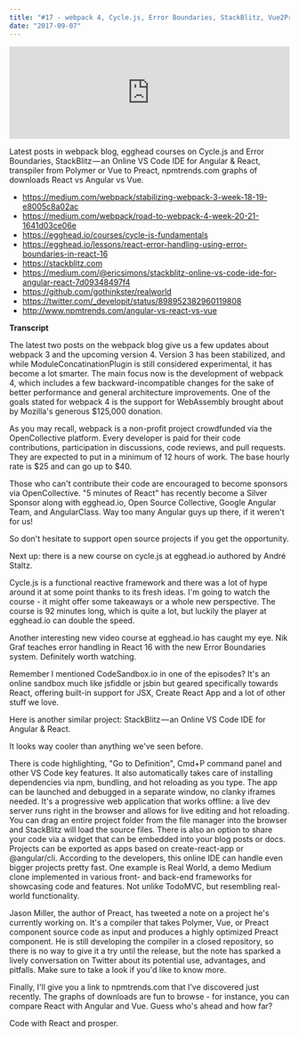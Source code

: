 ```yaml
---
title: "#17 - webpack 4, Cycle.js, Error Boundaries, StackBlitz, Vue2Preact, npmtrends.com"
date: "2017-09-07"
---
```


<iframe width="100%" height="166" scrolling="no" frameborder="no" src="https://w.soundcloud.com/player/?url=https%3A//api.soundcloud.com/tracks/341348845&amp;color=%23ff5500&amp;auto_play=false&amp;hide_related=false&amp;show_comments=true&amp;show_user=true&amp;show_reposts=false"></iframe>

Latest posts in webpack blog, egghead courses on Cycle.js and Error Boundaries, StackBlitz — an Online VS Code IDE for Angular & React, transpiler from Polymer or Vue to Preact, npmtrends.com graphs of downloads React vs Angular vs Vue.

- https://medium.com/webpack/stabilizing-webpack-3-week-18-19-e8005c8a02ac
- https://medium.com/webpack/road-to-webpack-4-week-20-21-1641d03ce06e
- https://egghead.io/courses/cycle-js-fundamentals
- https://egghead.io/lessons/react-error-handling-using-error-boundaries-in-react-16
- https://stackblitz.com
- https://medium.com/@ericsimons/stackblitz-online-vs-code-ide-for-angular-react-7d09348497f4
- https://github.com/gothinkster/realworld
- https://twitter.com/_developit/status/898952382960119808
- http://www.npmtrends.com/angular-vs-react-vs-vue

<!-- end -->
**Transcript**

The latest two posts on the webpack blog give us a few updates about webpack 3 and the upcoming version 4. Version 3 has been stabilized, and while ModuleConcatinationPlugin is still considered experimental, it has become a lot smarter. The main focus now is the development of webpack 4, which includes a few backward-incompatible changes for the sake of better performance and general architecture improvements.  One of the goals stated for webpack 4 is the support for WebAssembly brought about by Mozilla's generous $125,000 donation.

As you may recall, webpack is a non-profit project crowdfunded via the OpenCollective platform. Every developer is paid for their code contributions, participation in discussions, code reviews, and pull requests. They are expected to put in a minimum of 12 hours of work. The base hourly rate is $25 and can go up to $40.

Those who can't contribute their code are encouraged to become sponsors via OpenCollective. "5 minutes of React" has recently become a Silver Sponsor along with egghead.io, Open Source Collective, Google Angular Team, and AngularClass. Way too many Angular guys up there, if it weren't for us!

So don't hesitate to support open source projects if you get the opportunity.

Next up: there is a new course on cycle.js at egghead.io authored by André Staltz.

Cycle.js is a functional reactive framework and there was a lot of hype around it at some point thanks to its fresh ideas. I'm going to watch the course - it might offer some takeaways or a whole new perspective. The course is 92 minutes long, which is quite a lot, but luckily the player at egghead.io can double the speed. 

Another interesting new video course at egghead.io has caught my eye. Nik Graf teaches error handling in React 16 with the new Error Boundaries system. Definitely worth watching.

Remember I mentioned CodeSandbox.io in one of the episodes? It's an online sandbox much like jsfiddle or jsbin but geared specifically towards React, offering built-in support for JSX, Create React App and a lot of other stuff we love.

Here is another similar project: StackBlitz — an Online VS Code IDE for Angular & React.

It looks way cooler than anything we've seen before.
 
There is code highlighting, "Go to Definition", Cmd+P command panel and other VS Code key features.
It also automatically takes care of installing dependencies via npm, bundling, and hot reloading as you type.
The app can be launched and debugged in a separate window, no clanky iframes needed.
It's a progressive web application that works offline: a live dev server runs right in the browser and allows for live editing and hot reloading. 
You can drag an entire project folder from the file manager into the browser and StackBlitz will load the source files.
There is also an option to share your code via a widget that can be embedded into your blog posts or docs.
Projects can be exported as apps based on create-react-app or @angular/cli.
According to the developers, this online IDE can handle even bigger projects pretty fast. One example is Real World, a demo Medium clone implemented in various front- and back-end frameworks for showcasing code and features. Not unlike TodoMVC, but resembling real-world functionality.

Jason Miller, the author of Preact, has tweeted a note on a project he's currently working on. It's a compiler that takes Polymer, Vue, or Preact component source code as input and produces a highly optimized Preact component. He is still developing the compiler in a closed repository, so there is no way to give it a try until the release, but the note has sparked a lively conversation on Twitter about its potential use, advantages, and pitfalls. Make sure to take a look if you'd like to know more.

Finally, I'll give you a link to npmtrends.com that I've discovered just recently. The graphs of downloads are fun to browse - for instance, you can compare React with Angular and Vue. Guess who's ahead and how far?

Code with React and prosper.



